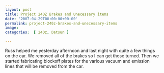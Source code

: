 ```yaml
---
layout: post
title: Project 240Z Brakes and Unecessary items
date: '2007-04-29T00:00:00+00:00'
permalink: project-240z-brakes-and-unecessary-items
image: 
categories:  [ 240z, Datsun ]

---
```


Russ helped me yesterday afternoon and last night with quite a few things on the car. We removed all of the brakes so I can get those turned. Then we started fabricating blockoff plates for the various vacuum and emission lines that will be removed from the car.

